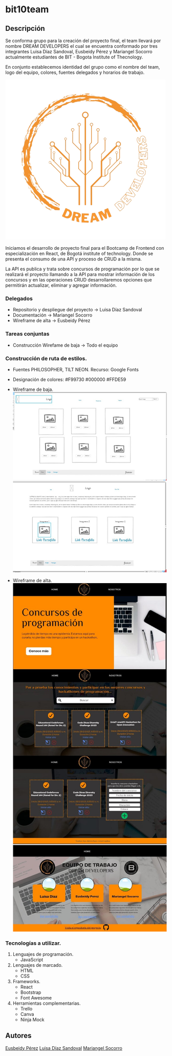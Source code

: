
# bit10team

## Descripción

Se conforma grupo para la creación del proyecto final, el team llevará por nombre DREAM DEVELOPERS el cual se encuentra conformado por tres integrantes Luisa Díaz Sandoval, Eusbeidy Pérez y Mariangel Socorro actualmente estudiantes de BIT - Bogota Institute of Thecnology. 

En conjunto establecemos identidad del grupo como el nombre del team, logo del equipo, colores, fuentes delegados y horarios de trabajo. 

![logo](./src/img/logo.png)

Iniciamos el desarrollo de proyecto final para el Bootcamp de Frontend con especialización en React, de Bogotá institute of technology. Donde se presenta el consumo de una API y proceso de CRUD a la misma. 

La  API es publica y trata sobre concursos de programación por lo que se realizará el proyecto llamando a la API para mostrar información de los concursos y en las operaciones CRUD desarrollaremos opciones que permitirán actualizar, eliminar y agregar información. 

### Delegados
- Repositorio y despliegue del proyecto -> Luisa Díaz Sandoval
- Documentación -> Mariangel Socorro
- Wireframe de alta -> Eusbeidy Pérez

### Tareas conjuntas
- Construcción Wirefame de baja -> Todo el equipo


### Construcción de ruta de estilos. 
- Fuentes PHILOSOPHER, TILT NEON.  Recurso: Google Fonts

- Designación de colores:  #F99730  #000000 #FFDE59  

- Wireframe de baja. 
![Wireframe de baja](./src/img/w1.jpg) 
![Wireframe de baja 2](./src/img/w2.jpg)

- Wireframe de alta. 
![Wireframe de alta](./src/img/w3.jpg) 
![Wireframe de alta 2](./src/img/w4.jpg)

### Tecnologías a utilizar. 
1. Lenguajes de programación.
    - JavaScript
2. Lenguajes de marcado. 
    - HTML
    - CSS
3. Frameworks.
    - React
    - Bootstrap
    - Font Awesome
4. Herramientas complementarias.
    - Trello 
    - Canva
    - Ninja Mock


## Autores 

[Eusbeidy Pérez](https://www.example.com)
[Luisa Díaz Sandoval](https://www.linkedin.com/in/lufe-diaz-s/)
[Mariangel Socorro](https://www.linkedin.com/in/mariangelsocorro/)

